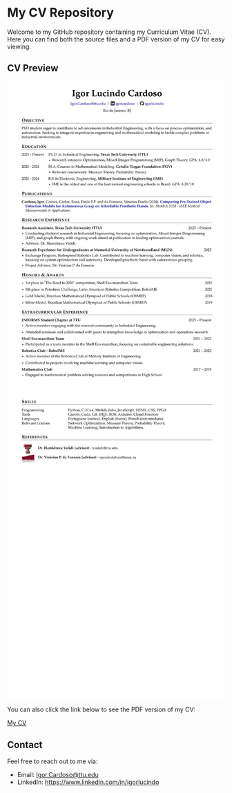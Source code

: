 # My CV Repository

Welcome to my GitHub repository containing my Curriculum Vitae (CV). Here you can find both the source files and a PDF version of my CV for easy viewing.

## CV Preview

![My CV](./assets/images/cv-page1.png)
![My CV](./assets/images/cv-page2.png)

You can also click the link below to see the PDF version of my CV:

[My CV](./assets/docs/CV_Igor_Lucindo_Cardoso.pdf)

## Contact

Feel free to reach out to me via:
- Email: Igor.Cardoso@ttu.edu
- LinkedIn: https://www.linkedin.com/in/igorlucindo